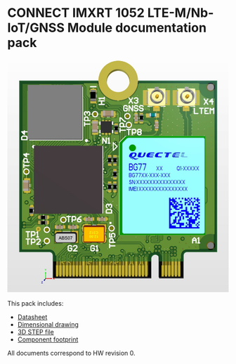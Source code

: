 # CONNECT IMXRT 1052 LTE-M/Nb-IoT/GNSS Module documentation pack

![Connect imxrt1052 LTE-M/Nb-IoT/GNSS](/M.2/imxrt1052_modem_gnss/images/connect_imxrt1052_modem_gnss.jpg)

This pack includes:

* [Datasheet](/M.2/imxrt1052_modem_gnss/DATASHEET.md)
* [Dimensional drawing](/M.2/imxrt1052_modem_gnss/MOD_IMXRT_CONNECT_LTE_MODEM_DIM.pdf)
* [3D STEP file](/M.2/imxrt1052_modem_gnss/MOD_IMXRT_MODEM.step)
* [Component footprint](/M.2/imxrt1052_Wifi_BT/Placement_Layout.pdf)

All documents correspond to HW revision 0.
